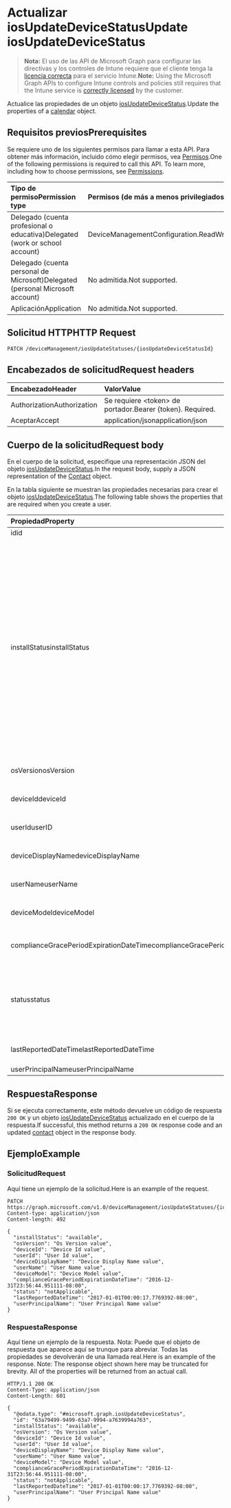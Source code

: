 # <a name="update-iosupdatedevicestatus"></a><span data-ttu-id="63138-101">Actualizar iosUpdateDeviceStatus</span><span class="sxs-lookup"><span data-stu-id="63138-101">Update iosUpdateDeviceStatus</span></span>

> <span data-ttu-id="63138-102">**Nota:** El uso de las API de Microsoft Graph para configurar las directivas y los controles de Intune requiere que el cliente tenga la [licencia correcta](https://go.microsoft.com/fwlink/?linkid=839381) para el servicio Intune.</span><span class="sxs-lookup"><span data-stu-id="63138-102">**Note:** Using the Microsoft Graph APIs to configure Intune controls and policies still requires that the Intune service is [correctly licensed](https://go.microsoft.com/fwlink/?linkid=839381) by the customer.</span></span>

<span data-ttu-id="63138-103">Actualice las propiedades de un objeto [iosUpdateDeviceStatus](../resources/intune_deviceconfig_iosupdatedevicestatus.md).</span><span class="sxs-lookup"><span data-stu-id="63138-103">Update the properties of a [calendar](../resources/intune_deviceconfig_iosupdatedevicestatus.md) object.</span></span>
## <a name="prerequisites"></a><span data-ttu-id="63138-104">Requisitos previos</span><span class="sxs-lookup"><span data-stu-id="63138-104">Prerequisites</span></span>
<span data-ttu-id="63138-p101">Se requiere uno de los siguientes permisos para llamar a esta API. Para obtener más información, incluido cómo elegir permisos, vea [Permisos](../../../concepts/permissions_reference.md).</span><span class="sxs-lookup"><span data-stu-id="63138-p101">One of the following permissions is required to call this API. To learn more, including how to choose permissions, see [Permissions](../../../concepts/permissions_reference.md).</span></span>

|<span data-ttu-id="63138-107">Tipo de permiso</span><span class="sxs-lookup"><span data-stu-id="63138-107">Permission type</span></span>|<span data-ttu-id="63138-108">Permisos (de más a menos privilegiados)</span><span class="sxs-lookup"><span data-stu-id="63138-108">Permissions (from least to most privileged)</span></span>|
|:---|:---|
|<span data-ttu-id="63138-109">Delegado (cuenta profesional o educativa)</span><span class="sxs-lookup"><span data-stu-id="63138-109">Delegated (work or school account)</span></span>|<span data-ttu-id="63138-110">DeviceManagementConfiguration.ReadWrite.All</span><span class="sxs-lookup"><span data-stu-id="63138-110">DeviceManagementConfiguration.ReadWrite.All</span></span>|
|<span data-ttu-id="63138-111">Delegado (cuenta personal de Microsoft)</span><span class="sxs-lookup"><span data-stu-id="63138-111">Delegated (personal Microsoft account)</span></span>|<span data-ttu-id="63138-112">No admitida.</span><span class="sxs-lookup"><span data-stu-id="63138-112">Not supported.</span></span>|
|<span data-ttu-id="63138-113">Aplicación</span><span class="sxs-lookup"><span data-stu-id="63138-113">Application</span></span>|<span data-ttu-id="63138-114">No admitida.</span><span class="sxs-lookup"><span data-stu-id="63138-114">Not supported.</span></span>|

## <a name="http-request"></a><span data-ttu-id="63138-115">Solicitud HTTP</span><span class="sxs-lookup"><span data-stu-id="63138-115">HTTP Request</span></span>
<!-- {
  "blockType": "ignored"
}
-->
``` http
PATCH /deviceManagement/iosUpdateStatuses/{iosUpdateDeviceStatusId}
```

## <a name="request-headers"></a><span data-ttu-id="63138-116">Encabezados de solicitud</span><span class="sxs-lookup"><span data-stu-id="63138-116">Request headers</span></span>
|<span data-ttu-id="63138-117">Encabezado</span><span class="sxs-lookup"><span data-stu-id="63138-117">Header</span></span>|<span data-ttu-id="63138-118">Valor</span><span class="sxs-lookup"><span data-stu-id="63138-118">Value</span></span>|
|:---|:---|
|<span data-ttu-id="63138-119">Authorization</span><span class="sxs-lookup"><span data-stu-id="63138-119">Authorization</span></span>|<span data-ttu-id="63138-120">Se requiere &lt;token&gt; de portador.</span><span class="sxs-lookup"><span data-stu-id="63138-120">Bearer {token}. Required.</span></span>|
|<span data-ttu-id="63138-121">Aceptar</span><span class="sxs-lookup"><span data-stu-id="63138-121">Accept</span></span>|<span data-ttu-id="63138-122">application/json</span><span class="sxs-lookup"><span data-stu-id="63138-122">application/json</span></span>|

## <a name="request-body"></a><span data-ttu-id="63138-123">Cuerpo de la solicitud</span><span class="sxs-lookup"><span data-stu-id="63138-123">Request body</span></span>
<span data-ttu-id="63138-124">En el cuerpo de la solicitud, especifique una representación JSON del objeto [iosUpdateDeviceStatus](../resources/intune_deviceconfig_iosupdatedevicestatus.md).</span><span class="sxs-lookup"><span data-stu-id="63138-124">In the request body, supply a JSON representation of the [Contact](../resources/intune_deviceconfig_iosupdatedevicestatus.md) object.</span></span>

<span data-ttu-id="63138-125">En la tabla siguiente se muestran las propiedades necesarias para crear el objeto [iosUpdateDeviceStatus](../resources/intune_deviceconfig_iosupdatedevicestatus.md).</span><span class="sxs-lookup"><span data-stu-id="63138-125">The following table shows the properties that are required when you create a user.</span></span>

|<span data-ttu-id="63138-126">Propiedad</span><span class="sxs-lookup"><span data-stu-id="63138-126">Property</span></span>|<span data-ttu-id="63138-127">Tipo</span><span class="sxs-lookup"><span data-stu-id="63138-127">Type</span></span>|<span data-ttu-id="63138-128">Descripción</span><span class="sxs-lookup"><span data-stu-id="63138-128">Description</span></span>|
|:---|:---|:---|
|<span data-ttu-id="63138-129">id</span><span class="sxs-lookup"><span data-stu-id="63138-129">id</span></span>|<span data-ttu-id="63138-130">String</span><span class="sxs-lookup"><span data-stu-id="63138-130">String</span></span>|<span data-ttu-id="63138-131">Clave de la entidad.</span><span class="sxs-lookup"><span data-stu-id="63138-131">Key of the setting.</span></span>|
|<span data-ttu-id="63138-132">installStatus</span><span class="sxs-lookup"><span data-stu-id="63138-132">installStatus</span></span>|<span data-ttu-id="63138-133">String</span><span class="sxs-lookup"><span data-stu-id="63138-133">String</span></span>|<span data-ttu-id="63138-134">Estado de la instalación del informe de directiva.</span><span class="sxs-lookup"><span data-stu-id="63138-134">The installation status of the policy report.</span></span> <span data-ttu-id="63138-135">Los valores posibles son: `success`, `available`, `idle`, `downloading`, `downloadFailed`, `downloadRequiresComputer`, `downloadInsufficientSpace`, `downloadInsufficientPower`, `downloadInsufficientNetwork`, `installing`, `installInsufficientSpace`, `installInsufficientPower`, `installPhoneCallInProgress`, `installFailed`, `notSupportedOperation` y `sharedDeviceUserLoggedInError`.</span><span class="sxs-lookup"><span data-stu-id="63138-135">Possible values are: `success`, `available`, `idle`, `downloading`, `downloadFailed`, `downloadRequiresComputer`, `downloadInsufficientSpace`, `downloadInsufficientPower`, `downloadInsufficientNetwork`, `installing`, `installInsufficientSpace`, `installInsufficientPower`, `installPhoneCallInProgress`, `installFailed`, `notSupportedOperation`, `sharedDeviceUserLoggedInError`.</span></span>|
|<span data-ttu-id="63138-136">osVersion</span><span class="sxs-lookup"><span data-stu-id="63138-136">osVersion</span></span>|<span data-ttu-id="63138-137">String</span><span class="sxs-lookup"><span data-stu-id="63138-137">String</span></span>|<span data-ttu-id="63138-138">La versión del dispositivo que se está notificando.</span><span class="sxs-lookup"><span data-stu-id="63138-138">The device version that is being reported.</span></span>|
|<span data-ttu-id="63138-139">deviceId</span><span class="sxs-lookup"><span data-stu-id="63138-139">deviceId</span></span>|<span data-ttu-id="63138-140">String</span><span class="sxs-lookup"><span data-stu-id="63138-140">String</span></span>|<span data-ttu-id="63138-141">El identificador del dispositivo que se está notificando.</span><span class="sxs-lookup"><span data-stu-id="63138-141">The device id that is being reported.</span></span>|
|<span data-ttu-id="63138-142">userId</span><span class="sxs-lookup"><span data-stu-id="63138-142">userID</span></span>|<span data-ttu-id="63138-143">String</span><span class="sxs-lookup"><span data-stu-id="63138-143">String</span></span>|<span data-ttu-id="63138-144">El identificador del usuario que se está notificando.</span><span class="sxs-lookup"><span data-stu-id="63138-144">The User id that is being reported.</span></span>|
|<span data-ttu-id="63138-145">deviceDisplayName</span><span class="sxs-lookup"><span data-stu-id="63138-145">deviceDisplayName</span></span>|<span data-ttu-id="63138-146">String</span><span class="sxs-lookup"><span data-stu-id="63138-146">String</span></span>|<span data-ttu-id="63138-147">Nombre de dispositivo de DevicePolicyStatus.</span><span class="sxs-lookup"><span data-stu-id="63138-147">Device name of the DevicePolicyStatus.</span></span>|
|<span data-ttu-id="63138-148">userName</span><span class="sxs-lookup"><span data-stu-id="63138-148">userName</span></span>|<span data-ttu-id="63138-149">String</span><span class="sxs-lookup"><span data-stu-id="63138-149">String</span></span>|<span data-ttu-id="63138-150">El nombre de usuario que se está notificando</span><span class="sxs-lookup"><span data-stu-id="63138-150">The User Name that is being reported</span></span>|
|<span data-ttu-id="63138-151">deviceModel</span><span class="sxs-lookup"><span data-stu-id="63138-151">deviceModel</span></span>|<span data-ttu-id="63138-152">String</span><span class="sxs-lookup"><span data-stu-id="63138-152">String</span></span>|<span data-ttu-id="63138-153">El modelo de dispositivo que se está notificando</span><span class="sxs-lookup"><span data-stu-id="63138-153">The device model that is being reported</span></span>|
|<span data-ttu-id="63138-154">complianceGracePeriodExpirationDateTime</span><span class="sxs-lookup"><span data-stu-id="63138-154">complianceGracePeriodExpirationDateTime</span></span>|<span data-ttu-id="63138-155">DateTimeOffset</span><span class="sxs-lookup"><span data-stu-id="63138-155">DateTimeOffset</span></span>|<span data-ttu-id="63138-156">La fecha y hora en que expira el período de gracia de cumplimiento del dispositivo</span><span class="sxs-lookup"><span data-stu-id="63138-156">The DateTime when device compliance grace period expires</span></span>|
|<span data-ttu-id="63138-157">status</span><span class="sxs-lookup"><span data-stu-id="63138-157">status</span></span>|<span data-ttu-id="63138-158">String</span><span class="sxs-lookup"><span data-stu-id="63138-158">String</span></span>|<span data-ttu-id="63138-159">Estado de cumplimiento del informe de directiva.</span><span class="sxs-lookup"><span data-stu-id="63138-159">Compliance status of the policy report.</span></span> <span data-ttu-id="63138-160">Los valores posibles son: `unknown`, `notApplicable`, `compliant`, `remediated`, `nonCompliant`, `error` y `conflict`.</span><span class="sxs-lookup"><span data-stu-id="63138-160">Possible values are: `unknown`, `notApplicable`, `compliant`, `remediated`, `nonCompliant`, `error`, `conflict`.</span></span>|
|<span data-ttu-id="63138-161">lastReportedDateTime</span><span class="sxs-lookup"><span data-stu-id="63138-161">lastReportedDateTime</span></span>|<span data-ttu-id="63138-162">DateTimeOffset</span><span class="sxs-lookup"><span data-stu-id="63138-162">DateTimeOffset</span></span>|<span data-ttu-id="63138-163">Fecha y hora de la última modificación del informe de directiva.</span><span class="sxs-lookup"><span data-stu-id="63138-163">Last modified date time of the policy report.</span></span>|
|<span data-ttu-id="63138-164">userPrincipalName</span><span class="sxs-lookup"><span data-stu-id="63138-164">userPrincipalName</span></span>|<span data-ttu-id="63138-165">String</span><span class="sxs-lookup"><span data-stu-id="63138-165">String</span></span>|<span data-ttu-id="63138-166">UserPrincipalName.</span><span class="sxs-lookup"><span data-stu-id="63138-166">userPrincipalName</span></span>|



## <a name="response"></a><span data-ttu-id="63138-167">Respuesta</span><span class="sxs-lookup"><span data-stu-id="63138-167">Response</span></span>
<span data-ttu-id="63138-168">Si se ejecuta correctamente, este método devuelve un código de respuesta `200 OK` y un objeto [iosUpdateDeviceStatus](../resources/intune_deviceconfig_iosupdatedevicestatus.md) actualizado en el cuerpo de la respuesta.</span><span class="sxs-lookup"><span data-stu-id="63138-168">If successful, this method returns a `200 OK` response code and an updated [contact](../resources/intune_deviceconfig_iosupdatedevicestatus.md) object in the response body.</span></span>

## <a name="example"></a><span data-ttu-id="63138-169">Ejemplo</span><span class="sxs-lookup"><span data-stu-id="63138-169">Example</span></span>
### <a name="request"></a><span data-ttu-id="63138-170">Solicitud</span><span class="sxs-lookup"><span data-stu-id="63138-170">Request</span></span>
<span data-ttu-id="63138-171">Aquí tiene un ejemplo de la solicitud.</span><span class="sxs-lookup"><span data-stu-id="63138-171">Here is an example of the request.</span></span>
``` http
PATCH https://graph.microsoft.com/v1.0/deviceManagement/iosUpdateStatuses/{iosUpdateDeviceStatusId}
Content-type: application/json
Content-length: 492

{
  "installStatus": "available",
  "osVersion": "Os Version value",
  "deviceId": "Device Id value",
  "userId": "User Id value",
  "deviceDisplayName": "Device Display Name value",
  "userName": "User Name value",
  "deviceModel": "Device Model value",
  "complianceGracePeriodExpirationDateTime": "2016-12-31T23:56:44.951111-08:00",
  "status": "notApplicable",
  "lastReportedDateTime": "2017-01-01T00:00:17.7769392-08:00",
  "userPrincipalName": "User Principal Name value"
}
```

### <a name="response"></a><span data-ttu-id="63138-172">Respuesta</span><span class="sxs-lookup"><span data-stu-id="63138-172">Response</span></span>
<span data-ttu-id="63138-p104">Aquí tiene un ejemplo de la respuesta. Nota: Puede que el objeto de respuesta que aparece aquí se trunque para abreviar. Todas las propiedades se devolverán de una llamada real.</span><span class="sxs-lookup"><span data-stu-id="63138-p104">Here is an example of the response. Note: The response object shown here may be truncated for brevity. All of the properties will be returned from an actual call.</span></span>
``` http
HTTP/1.1 200 OK
Content-Type: application/json
Content-Length: 601

{
  "@odata.type": "#microsoft.graph.iosUpdateDeviceStatus",
  "id": "63a79499-9499-63a7-9994-a7639994a763",
  "installStatus": "available",
  "osVersion": "Os Version value",
  "deviceId": "Device Id value",
  "userId": "User Id value",
  "deviceDisplayName": "Device Display Name value",
  "userName": "User Name value",
  "deviceModel": "Device Model value",
  "complianceGracePeriodExpirationDateTime": "2016-12-31T23:56:44.951111-08:00",
  "status": "notApplicable",
  "lastReportedDateTime": "2017-01-01T00:00:17.7769392-08:00",
  "userPrincipalName": "User Principal Name value"
}
```



